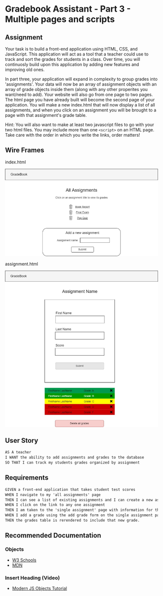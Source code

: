 # Gradebook Assistant - Part 3 - Multiple pages and scripts

## Assignment

Your task is to build a front-end application using HTML, CSS, and JavaScript. This application will act as a tool that a teacher could use to track and sort the grades for students in a class. Over time, you will continuosly build upon this application by adding new features and improving old ones.

In part three, your application will expand in complexity to group grades into 'assignments'. Your data will now be an array of assignment objects with an array of grade objects inside them (along with any other properites you want/need to add). Your website will also go from one page to two pages. The html page you have already built will become the second page of your application. You will make a new index.html that will now display a list of all assignments, and when you click on an assignment you will be brought to a page with that assignment's grade table.

Hint: You will also want to make at least two javascript files to go with your two html files. You may include more than one ```<script>``` on an HTML page. Take care with the order in which you write the links, order matters!

## Wire Frames
index.html

![Index Page](./assets/img/index.jpg)

assignment.html

![Assignment Page](./assets/img/assignment.jpg)

## User Story

```md
AS A teacher
I WANT the ability to add assignments and grades to the database
SO THAT I can track my students grades organized by assignment
```

## Requirements

```md
GIVEN a front-end application that takes student test scores
WHEN I navigate to my 'all assignments' page
THEN I can see a list of existing assignments and I can create a new assignment.
WHEN I click on the link to any one assignment
THEN I am taken to the 'single assignment' page with information for that assignment dynamically rendered
WHEN I add a grade using the add grade form on the single assignment page
THEN the grades table is rerendered to include that new grade.
```

## Recommended Documentation

### Objects

- [W3 Schools](https://www.w3schools.com/js/js_objects.asp)
- [MDN](https://developer.mozilla.org/en-US/docs/Web/JavaScript/Reference/Global_Objects/Object)

### Insert Heading (Video)

- [Modern JS Objects Tutorial](https://www.youtube.com/watch?v=X0ipw1k7ygU)